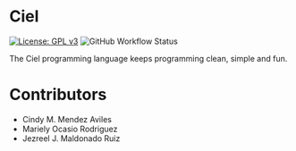 # Ciel
[![License: GPL v3](https://img.shields.io/badge/License-GPLv3-blue.svg)](https://www.gnu.org/licenses/gpl-3.0)
![GitHub Workflow Status](https://img.shields.io/github/workflow/status/Denovocto/ciel/CI)

The Ciel programming language keeps programming clean, simple and fun.

# Contributors
* Cindy M. Mendez Aviles
* Mariely Ocasio Rodriguez
* Jezreel J. Maldonado Ruiz
